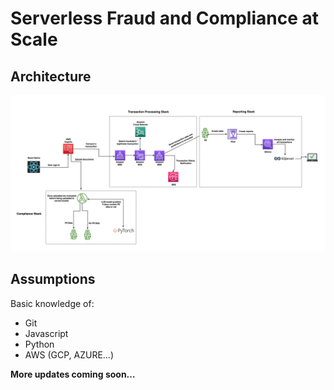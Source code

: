 # Serverless Fraud and Compliance at Scale

## Architecture

![architecture](images/serverless_fintech_stack.png)

## Assumptions
Basic knowledge of:
- Git
- Javascript
- Python
- AWS (GCP, AZURE…)

**More updates coming soon…**

